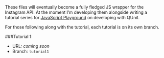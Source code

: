 These files will eventually become a fully fledged JS wrapper for the Instagram API. At the moment I'm developing them alongside writing a tutorial series for [JavaScript Playground](http://javascriptplayground.com) on developing with QUnit.

For those following along with the tutorial, each tutorial is on its own branch. 

###Tutorial 1
- URL: *coming soon*
- Branch: `tutorial1`
